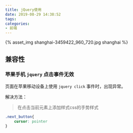```yaml
---
title: jQuery使用
date: 2019-08-29 14:38:52
tags:
categories:
- 前端
---
```


{% asset_img shanghai-3459422_960_720.jpg shanghai %}
## 兼容性

### 苹果手机 <code>jquery</code> 点击事件无效


页面在苹果移动设备上使用 <code>jquery click</code> 事件时，出现异常。

解决方法：

> 在点击当前元素上添加样式css的手势样式

```css
.next_button{        
    cursor: pointer    
}
```